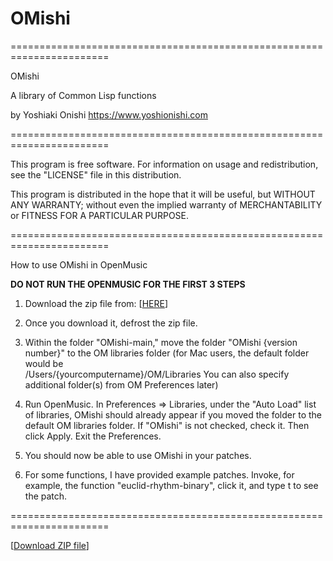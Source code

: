 # OMishi
=======================================================================

OMishi

A library of Common Lisp functions

by Yoshiaki Onishi <https://www.yoshionishi.com>

=======================================================================

This program is free software. For information on usage 
and redistribution, see the "LICENSE" file in this distribution.

This program is distributed in the hope that it will be useful,
but WITHOUT ANY WARRANTY; without even the implied warranty of
MERCHANTABILITY or FITNESS FOR A PARTICULAR PURPOSE. 

=======================================================================

How to use OMishi in OpenMusic

**DO NOT RUN THE OPENMUSIC FOR THE FIRST 3 STEPS** 

1.  Download the zip file from: [[HERE](https://github.com/yoshiakionishi/OMishi/archive/refs/heads/main.zip)]

2.  Once you download it, defrost the zip file. 

3.  Within the folder "OMishi-main," move the folder 
    "OMishi {version number}" to the OM libraries folder 
    (for Mac users, the default folder would be  
    /Users/{yourcomputername}/OM/Libraries
    You can also specify additional folder(s) from 
    OM Preferences later)

4.  Run OpenMusic. In Preferences => Libraries, under the 
    "Auto Load" list of libraries, OMishi should already appear
    if you moved the folder to the default OM libraries folder. 
    If "OMishi" is not checked, check it. Then click Apply. Exit
    the Preferences.

5.  You should now be able to use OMishi in your patches.

6.  For some functions, I have provided example patches. 
    Invoke, for example, the function "euclid-rhythm-binary", 
    click it, and type t to see the patch.

=======================================================================

[[Download ZIP file](https://github.com/yoshiakionishi/OMishi/archive/refs/heads/main.zip)]